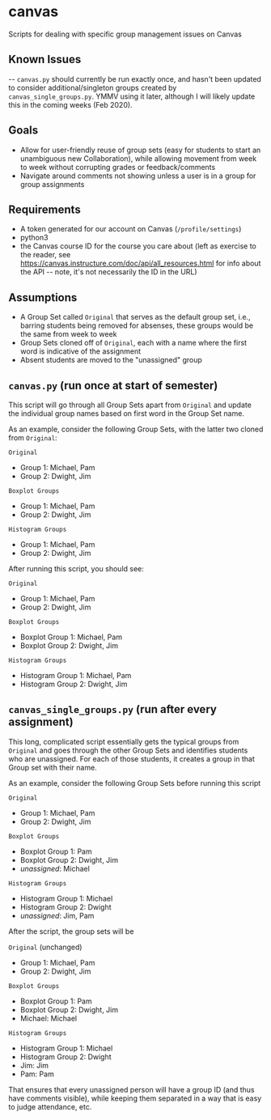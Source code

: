 # canvas
Scripts for dealing with specific group management issues on Canvas

## Known Issues
-- `canvas.py` should currently be run exactly once, and hasn't been updated to consider additional/singleton groups created by `canvas_single_groups.py`. YMMV using it later, although I will likely update this in the coming weeks (Feb 2020).

## Goals
* Allow for user-friendly reuse of group sets (easy for students to start an unambiguous new Collaboration), while allowing movement from week to week without corrupting grades or feedback/comments
* Navigate around comments not showing unless a user is in a group for group assignments

## Requirements
* A token generated for our account on Canvas (`/profile/settings`)
* python3
* the Canvas course ID for the course you care about (left as exercise to the reader, see https://canvas.instructure.com/doc/api/all_resources.html for info about the API -- note, it's not necessarily the ID in the URL)

## Assumptions
* A Group Set called `Original` that serves as the default group set, i.e., barring students being removed for absenses, these groups would be the same from week to week
* Group Sets cloned off of `Original`, each with a name where the first word is indicative of the assignment
* Absent students are moved to the "unassigned" group

## `canvas.py` (run once at start of semester)
This script will go through all Group Sets apart from `Original` and update the individual group names based on first word in the Group Set name.

As an example, consider the following Group Sets, with the latter two cloned from `Original`:

`Original`
* Group 1: Michael, Pam
* Group 2: Dwight, Jim

`Boxplot Groups`
* Group 1: Michael, Pam
* Group 2: Dwight, Jim

`Histogram Groups`
* Group 1: Michael, Pam
* Group 2: Dwight, Jim

After running this script, you should see:

`Original`
* Group 1: Michael, Pam
* Group 2: Dwight, Jim

`Boxplot Groups`
* Boxplot Group 1: Michael, Pam
* Boxplot Group 2: Dwight, Jim

`Histogram Groups`
* Histogram Group 1: Michael, Pam
* Histogram Group 2: Dwight, Jim

## `canvas_single_groups.py` (run after every assignment)
This long, complicated script essentially gets the typical groups from `Original` and goes through the other Group Sets and identifies students who are unassigned. For each of those students, it creates a group in that Group set with their name.

As an example, consider the following Group Sets before running this script

`Original`
* Group 1: Michael, Pam
* Group 2: Dwight, Jim

`Boxplot Groups`
* Boxplot Group 1: Pam
* Boxplot Group 2: Dwight, Jim
* *unassigned*: Michael

`Histogram Groups`
* Histogram Group 1: Michael
* Histogram Group 2: Dwight
* *unassigned*: Jim, Pam

After the script, the group sets will be

`Original` (unchanged)
* Group 1: Michael, Pam
* Group 2: Dwight, Jim

`Boxplot Groups`
* Boxplot Group 1: Pam
* Boxplot Group 2: Dwight, Jim
* Michael: Michael

`Histogram Groups`
* Histogram Group 1: Michael
* Histogram Group 2: Dwight
* Jim: Jim
* Pam: Pam

That ensures that every unassigned person will have a group ID (and thus have comments visible), while keeping them separated in a way that is easy to judge attendance, etc.
